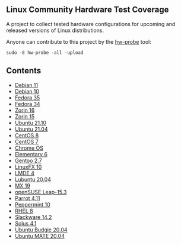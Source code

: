 Linux Community Hardware Test Coverage
--------------------------------------

A project to collect tested hardware configurations for upcoming and released versions of Linux distributions.

Anyone can contribute to this project by the [hw-probe](https://github.com/linuxhw/hw-probe) tool:

    sudo -E hw-probe -all -upload

Contents
--------

* [ Debian 11 ](/Dist/Debian_11)
* [ Debian 10 ](/Dist/Debian_10)
* [ Fedora 35 ](/Dist/Fedora_35)
* [ Fedora 34 ](/Dist/Fedora_34)
* [ Zorin 16 ](/Dist/Zorin_16)
* [ Zorin 15 ](/Dist/Zorin_15)
* [ Ubuntu 21.10 ](/Dist/Ubuntu_21.10)
* [ Ubuntu 21.04 ](/Dist/Ubuntu_21.04)
* [ CentOS 8 ](/Dist/CentOS_8)
* [ CentOS 7 ](/Dist/CentOS_7)
* [ Chrome OS ](/Dist/Chrome_OS)
* [ Elementary 6 ](/Dist/Elementary_6)
* [ Gentoo 2.7 ](/Dist/Gentoo_2.7)
* [ LinuxFX 10 ](/Dist/LinuxFX_10)
* [ LMDE 4 ](/Dist/LMDE_4)
* [ Lubuntu 20.04 ](/Dist/Lubuntu_20.04)
* [ MX 19 ](/Dist/MX_19)
* [ openSUSE Leap-15.3 ](/Dist/openSUSE_Leap-15.3)
* [ Parrot 4.11 ](/Dist/Parrot_4.11)
* [ Peppermint 10 ](/Dist/Peppermint_10)
* [ RHEL 8 ](/Dist/RHEL_8)
* [ Slackware 14.2 ](/Dist/Slackware_14.2)
* [ Solus 4.1 ](/Dist/Solus_4.1)
* [ Ubuntu Budgie 20.04 ](/Dist/Ubuntu_Budgie_20.04)
* [ Ubuntu MATE 20.04 ](/Dist/Ubuntu_MATE_20.04)
